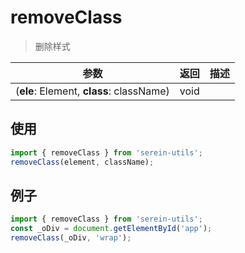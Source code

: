 # removeClass

> 删除样式

| 参数                                     | 返回 | 描述 |
| ---------------------------------------- | ---- | ---- |
| (**ele**: Element, **class**: className) | void |      |

## 使用

```js
import { removeClass } from 'serein-utils';
removeClass(element, className);
```

## 例子

```js
import { removeClass } from 'serein-utils';
const _oDiv = document.getElementById('app');
removeClass(_oDiv, 'wrap');
```
